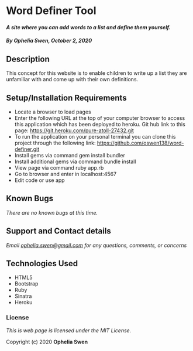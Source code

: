 # Word Definer Tool

#### _**A site where you can add words to a list and define them yourself.**_

#### _**By Ophelia Swen, October 2, 2020**_

## Description
This concept for this website is to enable children to write up a list they are unfamiliar with and come up with their own definitions.

## Setup/Installation Requirements
* Locate a browser to load pages
* Enter the following URL at the top of your computer browser to access this application which has been deployed to heroku. Git hub link to this page: https://git.heroku.com/pure-atoll-27432.git
* To run the application on your personal terminal you can clone this project through the following link:
https://github.com/oswen138/word-definer.git
* Install gems via command gem install bundler 
* Install additional gems via command bundle install
* View page via command ruby app.rb
* Go to browser and enter in localhost:4567
* Edit code or use app

## Known Bugs
_There are no known bugs at this time._

## Support and Contact details

_Email ophelia.swen@gmail.com for any questions, comments, or concerns_

## Technologies Used

* HTML5
* Bootstrap
* Ruby
* Sinatra
* Heroku


### License

*This is web page is licensed under the MIT License.*

Copyright (c) 2020 **Ophelia Swen**